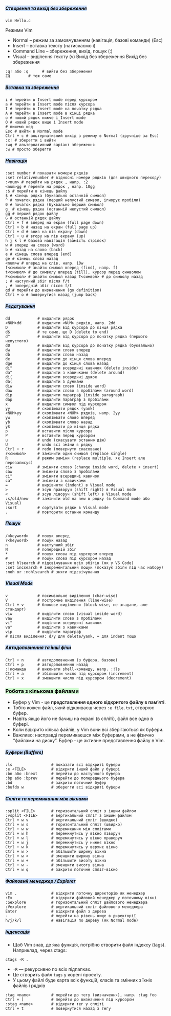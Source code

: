 ##### <mark style="background: #ADCCFFA6;">Створення та вихід без збереження</mark>
```
vim Hello.c 
```
 Режими Vim
- Normal – режим за замовчуванням (навігація, базові команди) (Esc)
- Insert – вставка тексту (натискаємо i)
- Command Line – збереження, вихід, пошук (:)
- Visual – виділення тексту (v) Вихід без збереження
Вихід без збереження
```
:q! або :q      # вийти без збереження
ZQ        # теж саме
```
##### <mark style="background: #ADCCFFA6;">Вставка та збереження</mark>
```
i # перейти в Insert mode перед курсором 
a # перейти в Insert mode після курсора
I # перейти в Insert mode на початку рядка 
A # перейти в Insert mode в кінці рядка 
o # новий рядок нижче і Insert mode 
O # новий рядок вище і Insert mode 
# пишемо код 
Esc # вийти в Normal mode 
Ctrl + c # альтернативний вихід з режиму в Normal (зручніше за Esc) 
:x! # зберегти і вийти 
:wq # альтернативний варіант збереження 
:w # просто зберегти
```

##### <mark style="background: #ADCCFFA6;">Навігація</mark>
```
:set number # показати номери рядків 
:set relativenumber # відносні номери рядків (для швидкого переходу) 
:<num> # перейти на рядок , напр. :2 
<num>gg # перейти на рядок , напр. 10gg 
:$ # перейти в кінець файлу 
$ # кінець рядка (буквально останній символ) 
^ # початок рядка (перший непустий символ, ігнорує пробіли) 
0 # початок рядка (буквально перший символ) 
g_ # кінець рядка (останній непустий символ) 
gg # перший рядок файлу 
G # останній рядок файлу 
Ctrl + f # вперед на екран (full page down) 
Ctrl + b # назад на екран (full page up) 
Ctrl + d # вниз на пів екрану (down) 
Ctrl + u # вгору на пів екрану (up) 
h j k l # базова навігація (замість стрілок) 
w # вперед на слово (word)
b # назад на слово (back) 
e # кінець слова вперед (end) 
ge # кінець слова назад 
<num>w # вперед на слів, напр. 10w 
f<символ> # знайти символ вперед (find), напр. f(
t<символ> # до символу вперед (till), курсор перед символом 
F<символ> # знайти символ назад T<символ> # до символу назад 
; # наступний збіг після f/t 
, # попередній збіг після f/t 
gd # перейти до визначення (go definition) 
Ctrl + o # повернутися назад (jump back)
```
##### <mark style="background: #ADCCFFA6;">Редагування</mark>
```
dd            # видалити рядок
<NUM>dd       # видалити <NUM> рядків, напр. 2dd
D             # видалити від курсора до кінця рядка 
d$            # те саме, що D (delete to end)
d^            # видалити від курсора до початку рядка (першого непустого)
d0            # видалити від курсора до початку рядка (буквально)
dw            # видалити слово вперед
db            # видалити слово назад
de            # видалити до кінця слова вперед
dge           # видалити до кінця слова назад
di"           # видалити всередині кавичок (delete inside)
da"           # видалити з кавичками (delete around)
di(           # видалити всередині дужок
da(           # видалити з дужками
diw           # видалити слово (inside word)
daw           # видалити слово з пробілами (around word)
dip           # видалити параграф (inside paragraph)
dap           # видалити параграф з пробілами
x             # видалити символ під курсором
yy            # скопіювати рядок (yank)
<NUM>yy       # скопіювати <NUM> рядків, напр. 2yy
yw            # скопіювати слово вперед
yb            # скопіювати слово назад
y$            # скопіювати до кінця рядка
p             # вставити після курсора  
P             # вставити перед курсором
u             # undo (скасувати останню дію)
U             # undo всі зміни в рядку
Ctrl + r      # redo (повернути скасоване)
r<символ>     # замінити один символ (replace single)
R             # режим заміни (replace multiple, як Insert але перезаписує)
ciw           # змінити слово (change inside word, delete + insert)
caw           # змінити слово з пробілами
ci"           # змінити всередині кавичок
ca"           # змінити з кавичками
=             # вирівняти (indent) в Visual mode
>             # зсув праворуч (shift right) в Visual mode
<             # зсув ліворуч (shift left) в Visual mode
:s/old/new    # замінити old на new в рядку (в Command mode або Visual)
:sort         # сортувати рядки в Visual mode
.             # повторити останню команду
```
##### <mark style="background: #ADCCFFA6;">Пошук</mark>
```
/<keyword>    # пошук вперед  
?<keyword>    # пошук назад 
n             # наступний збіг  
N             # попередній збіг
*             # пошук слова під курсором вперед
#             # пошук слова під курсором назад
:set hlsearch # підсвічування всіх збігів (як у VS Code)
:set incsearch # інкрементальний пошук (показує збіги під час набору)
:noh or :nohlsearch # зняти підсвічування
```
##### <mark style="background: #ADCCFFA6;">Visual Mode</mark>
```
v             # посимвольне виділення (char-wise)
V             # построчне виділення (line-wise)
Ctrl + v      # блокове виділення (block-wise, не згадане, але стандарт)
viw           # виділити слово (visual inside word)
vaw           # виділити слово з пробілами
vi"           # виділити всередині кавичок
va"           # виділити з кавичками
vip           # виділити параграф
# після виділення: d/y для delete/yank, = для indent тощо
```
##### <mark style="background: #ADCCFFA6;">Автодоповнення та інші фічи</mark>
```
Ctrl + n      # автодоповнення (з буфера, базове)
Ctrl + p      # автодоповнення назад
:!команда     # виконати shell-команду, напр. :!ls
Ctrl + a      # збільшити число під курсором (increment)
Ctrl + x      # зменшити число під курсором (decrement)
```


### <mark style="background: #BBFABBA6;">Робота з кількома файлами</mark>
- Буфер у Vim - це **представлення одного відкритого файлу в пам’яті**.
- Тобто кожен файл, який відкриваєш через `:e file.txt`, створює буфер.
- Навіть якщо його не бачиш на екрані (в спліті), файл все одно в буфері.
- Коли відкрито кілька файлів, у Vim вони всі зберігаються як буфери.
- Важливо: насправді перемикаєшся між буферами, а не фізично “файлами на диску”. Буфер - це активне представлення файлу в Vim.
##### <mark style="background: #ADCCFFA6;">Буфери (Buffers)</mark>
```
:ls                 # показати всі відкриті буфери
:e <FILE>           # відкрити інший файл у буфері
:bn або :bnext      # перейти до наступного буфера
:bp або :bprev      # перейти до попереднього буфера
:bd                 # закрити поточний буфер
:bufdo w            # зберегти всі відкриті буфери
```
##### <mark style="background: #ADCCFFA6;">Спліти та перемикання між вікнами</mark>
```
:split <FILE>       # горизонтальний спліт з іншим файлом
:vsplit <FILE>      # вертикальний спліт з іншим файлом
Ctrl + w v          # вертикальний спліт (швидко)
Ctrl + w s          # горизонтальний спліт (швидко)
Ctrl + w w          # перемикання між сплітами
Ctrl + w h          # перемкнутись у вікно ліворуч
Ctrl + w l          # перемкнутись у вікно праворуч
Ctrl + w j          # перемкнутись у нижнє вікно
Ctrl + w k          # перемкнутись у верхнє вікно
Ctrl + w >          # збільшити ширину вікна
Ctrl + w <          # зменшити ширину вікна
Ctrl + w +          # збільшити висоту вікна
Ctrl + w -          # зменшити висоту вікна
Ctrl + w q          # закрити поточне спліт-вікно
```
##### <mark style="background: #ADCCFFA6;">Файловий менеджер / Explorer</mark>
```
vim .               # відкрити поточну директорію як менеджер
:Ex                 # відкрити файловий менеджер у поточному вікні
:Sexplore           # горизонтальний спліт файлового менеджера
:Vexplore           # вертикальний спліт файлового менеджера
Enter               # відкрити файл з дерева
-                   # перейти на рівень вище в директорії
h/j/k/l             # навігація по дереву (як Normal mode)
```
##### <mark style="background: #ADCCFFA6;">індексація</mark>
- Щоб Vim знав, де яка функція, потрібно створити файл індексу (tags). Наприклад, через ctags:
```
ctags -R .
```
- `-R` — рекурсивно по всіх підпапках.
- Це створить файл `tags` у корені проекту.
- У цьому файлі буде карта всіх функцій, класів та змінних з їхніх файлів і рядків
```
:tag <name>         # перейти до тегу (визначення), напр. :tag foo
Ctrl + ]            # перейти до визначення під курсором
:stag <name>        # відкрити тег у спліті
Ctrl + t            # повернутися назад з тегу
```

